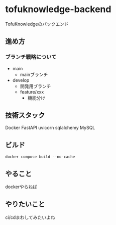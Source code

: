 # tofuknowledge-backend

TofuKnowledgeのバックエンド

## 進め方

### ブランチ戦略について

- main
  - mainブランチ
- develop
  - 開発用ブランチ
  - feature/xxx
    - 機能分け

## 技術スタック

Docker
FastAPI
uvicorn
sqlalchemy
MySQL

## ビルド

```shell
docker compose build --no-cache
```

## やること

dockerやらねば

## やりたいこと

ci/cdまわしてみたいよね
